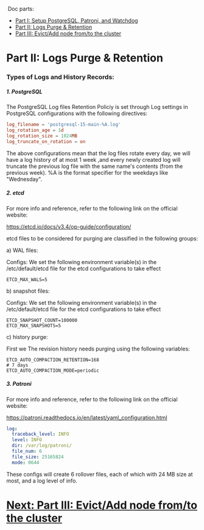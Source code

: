 &nbsp;Doc parts:


* [Part I: Setup PostgreSQL, Patroni, and Watchdog ](./Part%20I%20Setup%20PostgreSQL%2C%20Patroni%2C%20and%20Watchdog.md)
* [Part II: Logs Purge &amp; Retention ](./Part%20II%20Logs%20Purge%20%26%20Retention.md)
* [Part III: Evict/Add node from/to the cluster ](./Part%20III%20cluster%20Evict%2DAdd%20node.md)


# Part II: Logs Purge & Retention


### Types of Logs and History Records:

##### 1. PostgreSQL

The PostgreSQL Log files Retention Policiy is set through Log settings in PostgreSQL configurations with
 the following directives:

```conf
log_filename = 'postgresql-15-main-%A.log'
log_rotation_age = 1d
log_rotation_size = 1024MB
log_truncate_on_rotation = on
```

The above configurations mean that the log files rotate every day, we will have a log history of at most 1 week
 ,and every newly created log will truncate the previous log file with the same name's contents (from the 
 previous week). %A is the format specifier for the weekdays like "Wednesday".

##### 2. etcd

For more info and reference, refer to the following link on the official website:

[ https://etcd.io/docs/v3.4/op-guide/configuration/ ](https://etcd.io/docs/v3.4/op-guide/configuration/)

etcd files to be considered for purging are classified in the following groups:

a) WAL files:

Configs: We set the following environment variable(s) in the /etc/default/etcd file for the
 etcd configurations to take effect

```shell
ETCD_MAX_WALS=5
```

b) snapshot files:

Configs: We set the following environment variable(s) in the /etc/default/etcd file for the
 etcd configurations to take effect

```shell
ETCD_SNAPSHOT_COUNT=100000
ETCD_MAX_SNAPSHOTS=5
```

c) history purge:

First we
The revision history needs purging using the following variables:
```shell
ETCD_AUTO_COMPACTION_RETENTION=168
# 7 days
ETCD_AUTO_COMPACTION_MODE=periodic
```

##### 3. Patroni

For more info and reference, refer to the following link on the official website:

[ https://patroni.readthedocs.io/en/latest/yaml_configuration.html ](https://patroni.readthedocs.io/en/latest/yaml_configuration.html)

```yaml
log:
  traceback_level: INFO
  level: INFO
  dir: /var/log/patroni/
  file_num: 6
  file_size: 25165824
  mode: 0644
```

These configs will create 6 rollover files, each of which with 24 MB size at most, and a log level of info.

# [Next: Part III: Evict/Add node from/to the cluster ](./Part%20III%20cluster%20Evict%2DAdd%20node.md)
